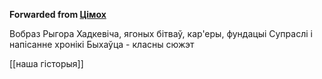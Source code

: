 **Forwarded from [Цімох](https://t.me/Tusajas)**

Вобраз Рыгора Хадкевіча, ягоных бітваў, кар'еры, фундацыі Супраслі і напісанне хронікі Быхаўца - класны сюжэт

[[наша гісторыя]]
